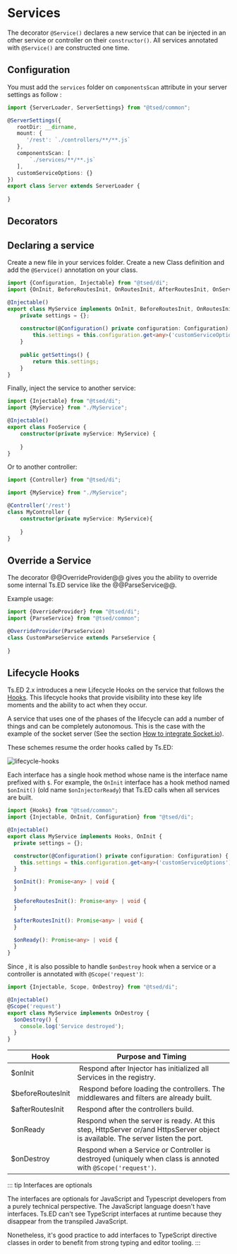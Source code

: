 # Services

The decorator `@Service()` declares a new service that can be injected in an other service or controller on their `constructor()`.
All services annotated with `@Service()` are constructed one time.

## Configuration

You must add the `services` folder on `componentsScan` attribute in your server settings as follow :
 
```typescript
import {ServerLoader, ServerSettings} from "@tsed/common";

@ServerSettings({
   rootDir: __dirname,
   mount: {
      '/rest': `./controllers/**/**.js`
   },
   componentsScan: [
       `./services/**/**.js`
   ],
   customServiceOptions: {}
})
export class Server extends ServerLoader {
   
}       
```

## Decorators

<ApiList query="module === '@tsed/di' && symbolType === 'decorator'" />

## Declaring a service

Create a new file in your services folder. Create a new Class definition and add the `@Service()` annotation on your class.

```typescript
import {Configuration, Injectable} from "@tsed/di";
import {OnInit, BeforeRoutesInit, OnRoutesInit, AfterRoutesInit, OnServerReady} from "@tsed/common"

@Injectable()
export class MyService implements OnInit, BeforeRoutesInit, OnRoutesInit, AfterRoutesInit, OnReady {
    private settings = {};
    
    constructor(@Configuration() private configuration: Configuration) {
        this.settings = this.configuration.get<any>('customServiceOptions');
    }
    
    public getSettings() {
        return this.settings;
    }
}
```

Finally, inject the service to another service:
```typescript
import {Injectable} from "@tsed/di";
import {MyService} from "./MyService";

@Injectable()
export class FooService {
    constructor(private myService: MyService) {
    
    }
}
```
Or to another controller: 

```typescript
import {Controller} from "@tsed/di";

import {MyService} from "./MyService";

@Controller('/rest') 
class MyController {
    constructor(private myService: MyService){
    
    }
}  
```

## Override a Service

The decorator @@OverrideProvider@@ gives you the ability to
override some internal Ts.ED service like the @@ParseService@@.

Example usage:
```typescript
import {OverrideProvider} from "@tsed/di";
import {ParseService} from "@tsed/common";

@OverrideProvider(ParseService)
class CustomParseService extends ParseService {
    
}
```

## Lifecycle Hooks

Ts.ED 2.x introduces a new Lifecycle Hooks on the service that follows the [Hooks](/docs/hooks.md).
This lifecycle hooks that provide visibility into these key life moments and the ability to act when they occur.


A service that uses one of the phases of the lifecycle can add a number of things and can be completely autonomous.
This is the case with the example of the socket server (See the section [How to integrate Socket.io](/tutorials/socket-io.md)).

These schemes resume the order hooks called by Ts.ED:

![lifecycle-hooks](./../assets/hooks-in-sequence.png)

Each interface has a single hook method whose name is the interface name prefixed with `$`. For example, the `OnInit`
interface has a hook method named `$onInit()` (old name `$onInjectorReady`) that Ts.ED calls when all services are built.

```typescript
import {Hooks} from "@tsed/common";
import {Injectable, OnInit, Configuration} from "@tsed/di";

@Injectable()
export class MyService implements Hooks, OnInit {
  private settings = {};

  constructor(@Configuration() private configuration: Configuration) {
    this.settings = this.configuration.get<any>('customServiceOptions');
  }

  $onInit(): Promise<any> | void {
  }

  $beforeRoutesInit(): Promise<any> | void {
  }

  $afterRoutesInit(): Promise<any> | void {
  }

  $onReady(): Promise<any> | void {
  }
}
```

Since <Badge text="v4.31.0+" />, it is also possible to handle `$onDestroy` hook when a service or a controller is
annotated with `@Scope('request')`:

```typescript
import {Injectable, Scope, OnDestroy} from "@tsed/di";

@Injectable()
@Scope('request')
export class MyService implements OnDestroy {
  $onDestroy() {
    console.log('Service destroyed');
  }
}
```

Hook | Purpose and Timing
---|---
$onInit | Respond after Injector has initialized all Services in the registry.
$beforeRoutesInit | Respond before loading the controllers. The middlewares and filters are already built.
$afterRoutesInit | Respond after the controllers build.
$onReady | Respond when the server is ready. At this step, HttpServer or/and HttpsServer object is available. The server listen the port.
$onDestroy | Respond when a Service or Controller is destroyed (uniquely when class is annoted with `@Scope('request')`.

::: tip Interfaces are optionals

The interfaces are optionals for JavaScript and Typescript developers from a purely technical perspective.
The JavaScript language doesn't have interfaces. Ts.ED can't see TypeScript interfaces at runtime because they disappear from the transpiled JavaScript.

Nonetheless, it's good practice to add interfaces to TypeScript directive classes in order to benefit from strong typing and editor tooling.
:::
